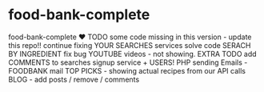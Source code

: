 # food-bank-complete
food-bank-complete ♥
TODO
some code missing in this version - update this repo!!
continue fixing YOUR SEARCHES services
solve code SERACH BY INGREDIENT
fix bug YOUTUBE videos - not showing.
EXTRA TODO
add COMMENTS to searches
signup service + USERS!
PHP sending Emails - FOODBANK mail
TOP PICKS - showing actual recipes from our API calls
BLOG - add posts / remove / comments
